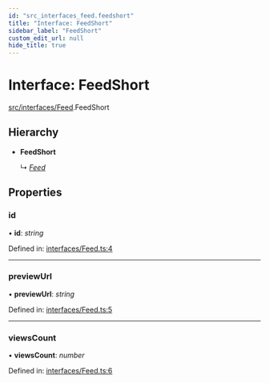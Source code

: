 ```yaml
---
id: "src_interfaces_feed.feedshort"
title: "Interface: FeedShort"
sidebar_label: "FeedShort"
custom_edit_url: null
hide_title: true
---
```


# Interface: FeedShort

[src/interfaces/Feed](../modules/src_interfaces_feed.md).FeedShort

## Hierarchy

* **FeedShort**

  ↳ [*Feed*](src_interfaces_feed.feed.md)

## Properties

### id

• **id**: *string*

Defined in: [interfaces/Feed.ts:4](https://github.com/xr3ngine/xr3ngine/blob/65dfcf39a/packages/common/src/interfaces/Feed.ts#L4)

___

### previewUrl

• **previewUrl**: *string*

Defined in: [interfaces/Feed.ts:5](https://github.com/xr3ngine/xr3ngine/blob/65dfcf39a/packages/common/src/interfaces/Feed.ts#L5)

___

### viewsCount

• **viewsCount**: *number*

Defined in: [interfaces/Feed.ts:6](https://github.com/xr3ngine/xr3ngine/blob/65dfcf39a/packages/common/src/interfaces/Feed.ts#L6)
